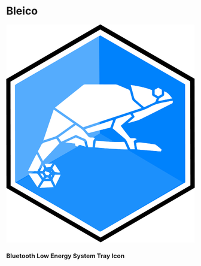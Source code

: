 # Bleico



![](https://github.com/Carglglz/bleico/blob/master/docs/bleico_logo.png?raw=true)

### Bluetooth Low Energy System Tray Icon

